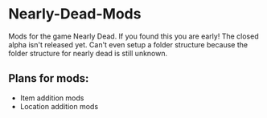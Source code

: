 # Nearly-Dead-Mods
Mods for the game Nearly Dead. If you found this you are early! The closed alpha isn't released yet. Can't even setup a folder structure because the folder structure for nearly dead is still unknown.

## Plans for mods:
- Item addition mods
- Location addition mods
